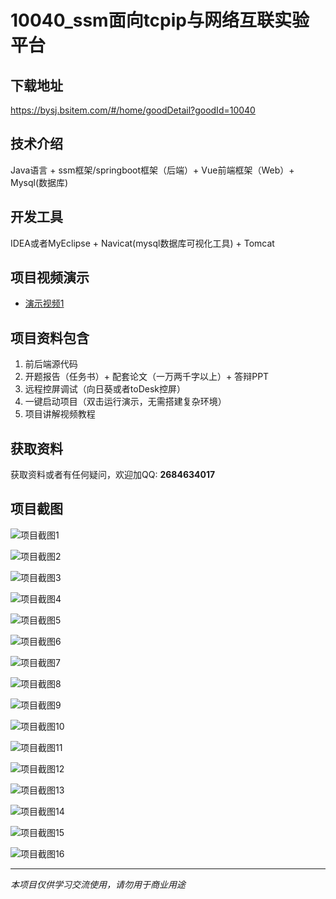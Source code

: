 # 10040_ssm面向tcpip与网络互联实验平台

## 下载地址
https://bysj.bsitem.com/#/home/goodDetail?goodId=10040

## 技术介绍
Java语言 + ssm框架/springboot框架（后端）+ Vue前端框架（Web）+ Mysql(数据库)

## 开发工具
IDEA或者MyEclipse + Navicat(mysql数据库可视化工具) + Tomcat

## 项目视频演示
- [演示视频1](https://graduation-images.oss-cn-beijing.aliyuncs.com/videos/10040/066--ssm面向tcpip与网络互联实验平台演示录像2023abo.mp4)

## 项目资料包含
1. 前后端源代码
2. 开题报告（任务书）+ 配套论文（一万两千字以上）+ 答辩PPT
3. 远程控屏调试（向日葵或者toDesk控屏）
4. 一键启动项目（双击运行演示，无需搭建复杂环境）
5. 项目讲解视频教程

## 获取资料
获取资料或者有任何疑问，欢迎加QQ: **2684634017**

## 项目截图
![项目截图1](https://graduation-images.oss-cn-beijing.aliyuncs.com/图片/10040/毕设论坛项目主图.jpg)

![项目截图2](https://graduation-images.oss-cn-beijing.aliyuncs.com/图片/10040/1.png)

![项目截图3](https://graduation-images.oss-cn-beijing.aliyuncs.com/图片/10040/2.png)

![项目截图4](https://graduation-images.oss-cn-beijing.aliyuncs.com/图片/10040/3.png)

![项目截图5](https://graduation-images.oss-cn-beijing.aliyuncs.com/图片/10040/4.png)

![项目截图6](https://graduation-images.oss-cn-beijing.aliyuncs.com/图片/10040/5.png)

![项目截图7](https://graduation-images.oss-cn-beijing.aliyuncs.com/图片/10040/6.png)

![项目截图8](https://graduation-images.oss-cn-beijing.aliyuncs.com/图片/10040/7.png)

![项目截图9](https://graduation-images.oss-cn-beijing.aliyuncs.com/图片/10040/8.png)

![项目截图10](https://graduation-images.oss-cn-beijing.aliyuncs.com/图片/10040/9.png)

![项目截图11](https://graduation-images.oss-cn-beijing.aliyuncs.com/图片/10040/10.png)

![项目截图12](https://graduation-images.oss-cn-beijing.aliyuncs.com/图片/10040/11.png)

![项目截图13](https://graduation-images.oss-cn-beijing.aliyuncs.com/图片/10040/12.png)

![项目截图14](https://graduation-images.oss-cn-beijing.aliyuncs.com/图片/10040/13.png)

![项目截图15](https://graduation-images.oss-cn-beijing.aliyuncs.com/图片/10040/14.png)

![项目截图16](https://graduation-images.oss-cn-beijing.aliyuncs.com/图片/10040/15.png)

---
*本项目仅供学习交流使用，请勿用于商业用途*

